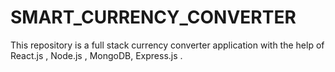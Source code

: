 # SMART_CURRENCY_CONVERTER
This repository is a full stack currency converter application with the help of React.js , Node.js , MongoDB, Express.js .
